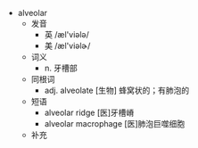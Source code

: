 - alveolar
  - 发音
    - 英 /æl'viələ/
    - 美 /æl'viəlɚ/
  - 词义
    - n. 牙槽部
  - 同根词
    - adj. alveolate [生物] 蜂窝状的；有肺泡的
  - 短语
    - alveolar ridge [医]牙槽嵴
    - alveolar macrophage [医]肺泡巨噬细胞
  - 补充